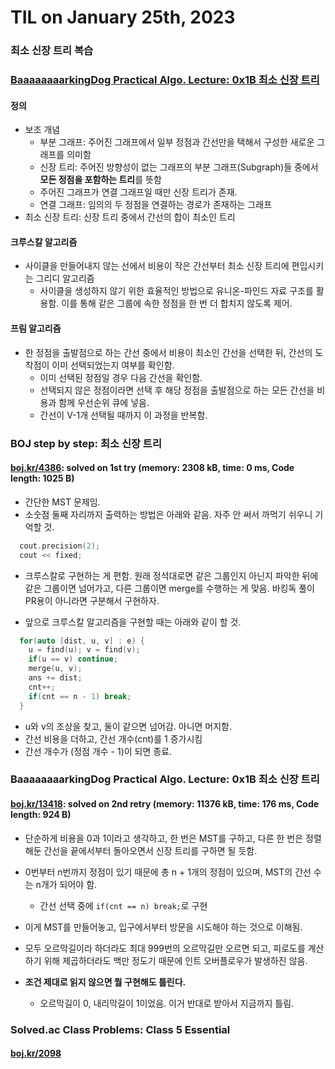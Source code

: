 # **TIL on January 25th, 2023**
### 최소 신장 트리 복습
### [BaaaaaaaarkingDog Practical Algo. Lecture: 0x1B 최소 신장 트리](https://baaaaaaaaaaaaaaaaaaaaaaarkingdog.tistory.com/1024)
#### 정의
* 보조 개념
  - 부분 그래프: 주어진 그래프에서 일부 정점과 간선만을 택해서 구성한 새로운 그래프를 의미함
  - 신장 트리: 주어진 방향성이 없는 그래프의 부분 그래프(Subgraph)들 중에서 **모든 정점을 포함하는 트리**를 뜻함
  - 주어진 그래프가 연결 그래프일 때만 신장 트리가 존재.
  - 연결 그래프: 임의의 두 정점을 연결하는 경로가 존재하는 그래프
* 최소 신장 트리: 신장 트리 중에서 간선의 합이 최소인 트리

#### 크루스칼 알고리즘
* 사이클을 만들어내지 않는 선에서 비용이 작은 간선부터 최소 신장 트리에 편입시키는 그리디 알고리즘
  - 사이클을 생성하지 않기 위한 효율적인 방법으로 유니온-파인드 자료 구조를 활용함. 이를 통해 같은 그룹에 속한 정점을 한 번 더 합치지 않도록 제어.

#### 프림 알고리즘
* 한 정점을 출발점으로 하는 간선 중에서 비용이 최소인 간선을 선택한 뒤, 간선의 도착점이 이미 선택되었는지 여부를 확인함.
  - 이미 선택된 정점일 경우 다음 간선을 확인함.
  - 선택되지 않은 정점이라면 선택 후 해당 정점을 출발점으로 하는 모든 간선을 비용과 함께 우선순위 큐에 넣음.
  - 간선이 V-1개 선택될 때까지 이 과정을 반복함.


### BOJ step by step: 최소 신장 트리
#### [boj.kr/4386](../../../Problem%20Solving/boj/Minimum%20spanning%20tree/4386-01-25-2023.cpp): solved on 1st try (memory: 2308 kB, time: 0 ms, Code length: 1025 B)
* 간단한 MST 문제임.
* 소숫점 둘째 자리까지 출력하는 방법은 아래와 같음. 자주 안 써서 까먹기 쉬우니 기억할 것.

```cpp
  cout.precision(2);
  cout << fixed;
```

* 크루스칼로 구현하는 게 편함. 원래 정석대로면 같은 그룹인지 아닌지 파악한 뒤에 같은 그룹이면 넘어가고, 다른 그룹이면 merge를 수행하는 게 맞음. 바킹독 풀이 PR용이 아니라면 구분해서 구현하자.

* 앞으로 크루스칼 알고리즘을 구현할 때는 아래와 같이 할 것.

```cpp
  for(auto [dist, u, v] : e) {
    u = find(u); v = find(v);
    if(u == v) continue;
    merge(u, v);
    ans += dist;
    cnt++;
    if(cnt == n - 1) break;
  }
```
  - u와 v의 조상을 찾고, 둘이 같으면 넘어감. 아니면 머지함.
  - 간선 비용을 더하고, 간선 개수(cnt)를 1 증가시킴
  - 간선 개수가 (정점 개수 - 1)이 되면 종료.


### BaaaaaaaarkingDog Practical Algo. Lecture: 0x1B 최소 신장 트리
#### [boj.kr/13418](../../../Problem%20Solving/boj/Minimum%20spanning%20tree/13418-re-01-25-2023.cpp): solved on 2nd retry (memory: 11376 kB, time: 176 ms, Code length: 924 B)
* 단순하게 비용을 0과 1이라고 생각하고, 한 번은 MST를 구하고, 다른 한 번은 정렬해둔 간선을 끝에서부터 돌아오면서 신장 트리를 구하면 될 듯함.
* 0번부터 n번까지 정점이 있기 때문에 총 n + 1개의 정점이 있으며, MST의 간선 수는 n개가 되어야 함.
  - 간선 선택 중에 `if(cnt == n) break;`로 구현
* 이게 MST를 만들어놓고, 입구에서부터 방문을 시도해야 하는 것으로 이해됨.
* 모두 오르막길이라 하더라도 최대 999번의 오르막길만 오르면 되고, 피로도를 계산하기 위해 제곱하더라도 백만 정도기 때문에 인트 오버플로우가 발생하진 않음.

* **조건 제대로 읽지 않으면 뭘 구현해도 틀린다.**
  - 오르막길이 0, 내리막길이 1이었음. 이거 반대로 받아서 지금까지 틀림.


### Solved.ac Class Problems: Class 5 Essential
#### [boj.kr/2098](../../../Problem%20Solving/boj/solvedac/2098-01-24-2023.cpp)
